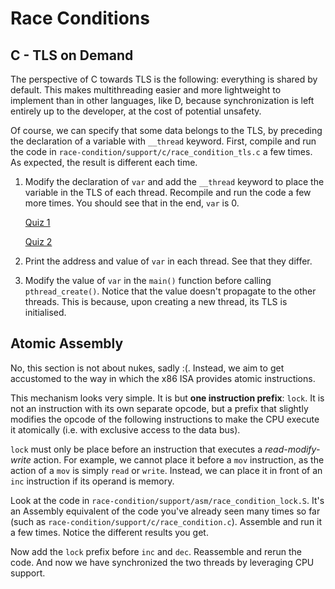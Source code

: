 # Race Conditions

## C - TLS on Demand

The perspective of C towards TLS is the following: everything is shared by default.
This makes multithreading easier and more lightweight to implement than in other languages, like D, because synchronization is left entirely up to the developer, at the cost of potential unsafety.

Of course, we can specify that some data belongs to the TLS, by preceding the declaration of a variable with `__thread` keyword.
First, compile and run the code in `race-condition/support/c/race_condition_tls.c` a few times.
As expected, the result is different each time.

1. Modify the declaration of `var` and add the `__thread` keyword to place the variable in the TLS of each thread.
   Recompile and run the code a few more times.
   You should see that in the end, `var` is 0.

   [Quiz 1](../../questions/tls-synchronization.md)

   [Quiz 2](../../questions/tls-var-copies.md)

1. Print the address and value of `var` in each thread.
   See that they differ.

1. Modify the value of `var` in the `main()` function before calling `pthread_create()`.
   Notice that the value doesn't propagate to the other threads.
   This is because, upon creating a new thread, its TLS is initialised.

## Atomic Assembly

No, this section is not about nukes, sadly :(.
Instead, we aim to get accustomed to the way in which the x86 ISA provides atomic instructions.

This mechanism looks very simple.
It is but **one instruction prefix**: `lock`.
It is not an instruction with its own separate opcode, but a prefix that slightly modifies the opcode of the following instructions to make the CPU execute it atomically (i.e. with exclusive access to the data bus).

`lock` must only be place before an instruction that executes a _read-modify-write_ action.
For example, we cannot place it before a `mov` instruction, as the action of a `mov` is simply `read` or `write`.
Instead, we can place it in front of an `inc` instruction if its operand is memory.

Look at the code in `race-condition/support/asm/race_condition_lock.S`.
It's an Assembly equivalent of the code you've already seen many times so far (such as `race-condition/support/c/race_condition.c`).
Assemble and run it a few times.
Notice the different results you get.

Now add the `lock` prefix before `inc` and `dec`.
Reassemble and rerun the code.
And now we have synchronized the two threads by leveraging CPU support.
